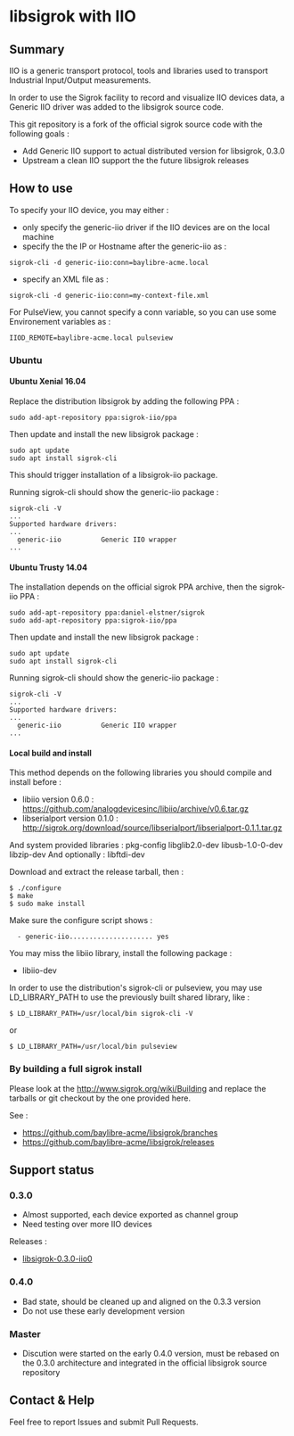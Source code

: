 # libsigrok with IIO

## Summary

IIO is a generic transport protocol, tools and libraries used to transport
Industrial Input/Output measurements.

In order to use the Sigrok facility to record and visualize IIO devices data,
a Generic IIO driver was added to the libsigrok source code.

This git repository is a fork of the official sigrok source code with the following goals :
 * Add Generic IIO support to actual distributed version for libsigrok, 0.3.0
 * Upstream a clean IIO support the the future libsigrok releases

## How to use

To specify your IIO device, you may either :
- only specify the generic-iio driver if the IIO devices are on the local machine
- specify the the IP or Hostname after the generic-iio as :
```
sigrok-cli -d generic-iio:conn=baylibre-acme.local
```
- specify an XML file as :
```
sigrok-cli -d generic-iio:conn=my-context-file.xml
```

For PulseView, you cannot specify a conn variable, so you can use some Environement variables as :
```
IIOD_REMOTE=baylibre-acme.local pulseview
```

### Ubuntu

#### Ubuntu Xenial 16.04

Replace the distribution libsigrok by adding the following PPA :
```
sudo add-apt-repository ppa:sigrok-iio/ppa
```

Then update and install the new libsigrok package :
```
sudo apt update
sudo apt install sigrok-cli
```
This should trigger installation of a libsigrok-iio package.

Running sigrok-cli should show the generic-iio package :
```
sigrok-cli -V
...
Supported hardware drivers:
...
  generic-iio          Generic IIO wrapper
...
```

#### Ubuntu Trusty 14.04

The installation depends on the official sigrok PPA archive, then the sigrok-iio PPA :
```
sudo add-apt-repository ppa:daniel-elstner/sigrok
sudo add-apt-repository ppa:sigrok-iio/ppa
```

Then update and install the new libsigrok package :
```
sudo apt update
sudo apt install sigrok-cli
```

Running sigrok-cli should show the generic-iio package :
```
sigrok-cli -V
...
Supported hardware drivers:
...
  generic-iio          Generic IIO wrapper
...
```

#### Local build and install

This method depends on the following libraries you should compile and install before :
- libiio version 0.6.0 : https://github.com/analogdevicesinc/libiio/archive/v0.6.tar.gz
- libserialport version 0.1.0 : http://sigrok.org/download/source/libserialport/libserialport-0.1.1.tar.gz

And system provided libraries : pkg-config libglib2.0-dev libusb-1.0-0-dev libzip-dev
And optionally : libftdi-dev

Download and extract the release tarball, then :
```
$ ./configure
$ make
$ sudo make install
```

Make sure the configure script shows :
```
  - generic-iio..................... yes
```
You may miss the libiio library, install the following package :
 * libiio-dev

In order to use the distribution's sigrok-cli or pulseview, you may use LD_LIBRARY_PATH to use the previously built shared library, like :
```
$ LD_LIBRARY_PATH=/usr/local/bin sigrok-cli -V
```
or 
```
$ LD_LIBRARY_PATH=/usr/local/bin pulseview
```

### By building a full sigrok install

Please look at the http://www.sigrok.org/wiki/Building and replace the tarballs
or git checkout by the one provided here.

See :
 * https://github.com/baylibre-acme/libsigrok/branches
 * https://github.com/baylibre-acme/libsigrok/releases

## Support status

### 0.3.0
 * Almost supported, each device exported as channel group
 * Need testing over more IIO devices

Releases :
 * [libsigrok-0.3.0-iio0](https://github.com/baylibre-acme/libsigrok/releases/tag/libsigrok-0.3.0-iio0)

### 0.4.0
 * Bad state, should be cleaned up and aligned on the 0.3.3 version
 * Do not use these early development version

### Master
 * Discution were started on the early 0.4.0 version, must be rebased on the 0.3.0 architecture and integrated in the official libsigrok source repository

## Contact & Help

Feel free to report Issues and submit Pull Requests.

